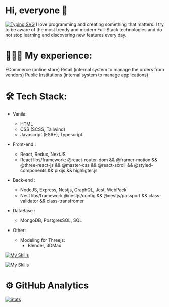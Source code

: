 
# Hi, everyone 👋
[![Typing SVG](https://readme-typing-svg.herokuapp.com?color=%53433213&lines=My+name+is+Danil.+And+I+am+a+Full-Stack+developer)](https://git.io/typing-svg)
I love programming and creating something that matters. I try to be aware of the most trendy and modern Full-Stack technologies and do not stop learning and discovering new features every day.

# 👨🏻‍💻 My experience:

ECommerce (online store)
Retail (internal system to manage the orders from vendors)
Public Institutions (internal system to manage applications)

# 🛠 Tech Stack:
- Vanila:
  * HTML
  * CSS (SCSS, Tailwind)
  * Javascript (ES6+), Typescript.

- Front-end :
  * React, Redux, NextJS 
  * React libs/framework: @react-router-dom && @framer-motion && @three-react-js && @master-css && @react-scroll && @styled-components && pixijs && highligter.js

- Back-end :
  * NodeJS, Express, Nestjs, GraphQL, Jest, WebPack
  * Nest libs/framework @nestjs/config && @nestjs/passport && class-validator && class-transfromer

- DataBase :
  * MongoDB, PostgresSQL, SQL

- Other:
  * Modeling for Threejs:
    * Blender, 3DMax

[![My Skills](https://skillicons.dev/icons?i=html,css,sass,tailwind,js,ts,jquery,vite,webpack,react,redux,nextjs,threejs,styledcomponents,nodejs,nestjs,express,jest,graphql,prisma,mongodb,mysql,postgres,docker,figma,postman&theme=dark)](https://skillicons.dev)

[![My Skills](https://skillicons.dev/icons?i=git,github,vscode,visualstudio,idea,blender,codepen)](https://skillicons.dev)



# ⚙️  GitHub Analytics 

[![Stats](https://github-readme-stats.vercel.app/api?username=soorq&show_icons=true&theme=radical)]()

